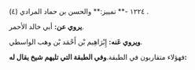 ١٢٢٤ -** تمييز:** والحسن بن حماد المرادي (٤) .

**يروي عن:** أبي خالد الأحمر.

**ويروي عَنه:** إِبْرَاهِيم بْن أَحْمَد بْن وهب الواسطي.

فهؤلاء متقاربون في الطبقة.**وفي الطبقة التي تليهم شيخ يقال له:**